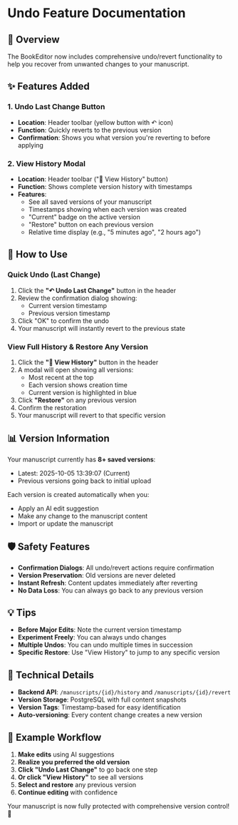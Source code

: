 # Undo Feature Documentation

## 🔄 Overview

The BookEditor now includes comprehensive undo/revert functionality to help you recover from unwanted changes to your manuscript.

## ✨ Features Added

### 1. **Undo Last Change Button**
- **Location**: Header toolbar (yellow button with ↶ icon)
- **Function**: Quickly reverts to the previous version
- **Confirmation**: Shows you what version you're reverting to before applying

### 2. **View History Modal**
- **Location**: Header toolbar ("📜 View History" button)
- **Function**: Shows complete version history with timestamps
- **Features**:
  - See all saved versions of your manuscript
  - Timestamps showing when each version was created
  - "Current" badge on the active version
  - "Restore" button on each previous version
  - Relative time display (e.g., "5 minutes ago", "2 hours ago")

## 🎯 How to Use

### Quick Undo (Last Change)

1. Click the **"↶ Undo Last Change"** button in the header
2. Review the confirmation dialog showing:
   - Current version timestamp
   - Previous version timestamp
3. Click "OK" to confirm the undo
4. Your manuscript will instantly revert to the previous state

### View Full History & Restore Any Version

1. Click the **"📜 View History"** button in the header
2. A modal will open showing all versions:
   - Most recent at the top
   - Each version shows creation time
   - Current version is highlighted in blue
3. Click **"Restore"** on any previous version
4. Confirm the restoration
5. Your manuscript will revert to that specific version

## 📊 Version Information

Your manuscript currently has **8+ saved versions**:
- Latest: 2025-10-05 13:39:07 (Current)
- Previous versions going back to initial upload

Each version is created automatically when you:
- Apply an AI edit suggestion
- Make any change to the manuscript content
- Import or update the manuscript

## 🛡️ Safety Features

- **Confirmation Dialogs**: All undo/revert actions require confirmation
- **Version Preservation**: Old versions are never deleted
- **Instant Refresh**: Content updates immediately after reverting
- **No Data Loss**: You can always go back to any previous version

## 💡 Tips

- **Before Major Edits**: Note the current version timestamp
- **Experiment Freely**: You can always undo changes
- **Multiple Undos**: You can undo multiple times in succession
- **Specific Restore**: Use "View History" to jump to any specific version

## 🔧 Technical Details

- **Backend API**: `/manuscripts/{id}/history` and `/manuscripts/{id}/revert`
- **Version Storage**: PostgreSQL with full content snapshots
- **Version Tags**: Timestamp-based for easy identification
- **Auto-versioning**: Every content change creates a new version

## 🚀 Example Workflow

1. **Make edits** using AI suggestions
2. **Realize you preferred the old version**
3. **Click "Undo Last Change"** to go back one step
4. **Or click "View History"** to see all versions
5. **Select and restore** any previous version
6. **Continue editing** with confidence

Your manuscript is now fully protected with comprehensive version control! 🎉
